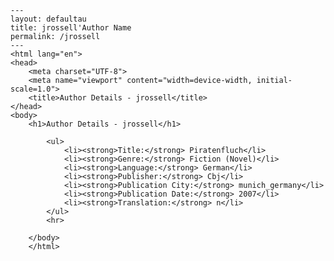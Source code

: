 
    ---
    layout: defaultau
    title: jrossell'Author Name 
    permalink: /jrossell
    ---
    <html lang="en">
    <head>
        <meta charset="UTF-8">
        <meta name="viewport" content="width=device-width, initial-scale=1.0">
        <title>Author Details - jrossell</title>
    </head>
    <body>
        <h1>Author Details - jrossell</h1>
        
            <ul>
                <li><strong>Title:</strong> Piratenfluch</li>
                <li><strong>Genre:</strong> Fiction (Novel)</li>
                <li><strong>Language:</strong> German</li>
                <li><strong>Publisher:</strong> Cbj</li>
                <li><strong>Publication City:</strong> munich_germany</li>
                <li><strong>Publication Date:</strong> 2007</li>
                <li><strong>Translation:</strong> n</li>
            </ul>
            <hr>
            
        </body>
        </html>
        